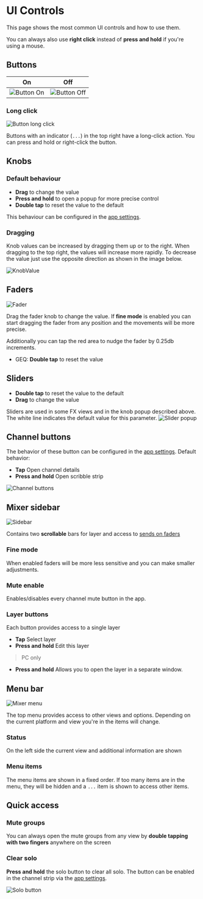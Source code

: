 # UI Controls

This page shows the most common UI controls and how to use them.

You can always also use **right click** instead of **press and hold** if you're using a mouse.

## Buttons

| On                                                   | Off                                                    |
|------------------------------------------------------|--------------------------------------------------------|
| ![Button On](img/generated/button-on-screenshot.png) | ![Button Off](img/generated/button-off-screenshot.png) |

### Long click

![Button long click](img/generated/button-long-click-screenshot.png)

Buttons with an indicator (`...`) in the top right have a long-click action.
You can press and hold or right-click the button.

## Knobs

### Default behaviour

- **Drag** to change the value
- **Press and hold** to open a popup for more precise control
- **Double tap** to reset the value to the default

This behaviour can be configured in the [app settings](settings/user_session.md).

### Dragging

Knob values can be increased by dragging them up or to the right.
When dragging to the top right, the values will increase more rapidly.
To decrease the value just use the opposite direction as shown in the image below.

![KnobValue](img/knob-detail.png)

## Faders

![Fader](img/fader.png)

Drag the fader knob to change the value. If **fine mode** is enabled you can start dragging the fader from any position
and the movements will be more precise.

Additionally you can tap the red area to nudge the fader by 0.25db increments.

- GEQ: **Double tap** to reset the value

## Sliders

- **Double tap** to reset the value to the default
- **Drag** to change the value

Sliders are used in some FX views and in the knob popup described above.
The white line indicates the default value for this parameter.
![Slider popup](img/slider-popup.png)

## Channel buttons

The behavior of these button can be configured in the [app settings](settings/user_session.md).
Default behavior:

- **Tap** Open channel details
- **Press and hold** Open scribble strip

![Channel buttons](img/channel-buttons.png)

## Mixer sidebar

![Sidebar](img/sidebar-soflist.png)

Contains two **scrollable** bars for layer and access to [sends on faders](sends-on-faders.md)

### Fine mode

When enabled faders will be more less sensitive and you can make smaller adjustments.

### Mute enable

Enables/disables every channel mute button in the app.

### Layer buttons

Each button provides access to a single layer

- **Tap** Select layer
- **Press and hold** Edit this layer

> PC only

- **Press and hold** Allows you to open the layer in a separate window.

## Menu bar

![Mixer menu](img/mixer-menu.png)

The top menu provides access to other views and options. Depending on the current platform and view you're in the items
will change.

### Status

On the left side the current view and additional information are shown

### Menu items

The menu items are shown in a fixed order. If too many items are in the menu, they will be hidden and a `...` item is
shown to access other items.

## Quick access

### Mute groups

You can always open the mute groups from any view by **double tapping with two fingers** anywhere
on the screen

### Clear solo

**Press and hold** the solo button to clear all solo.
The button can be enabled in the channel strip via the [app settings](settings/channel-strip.md).

![Solo button](img/solo-button.png)
